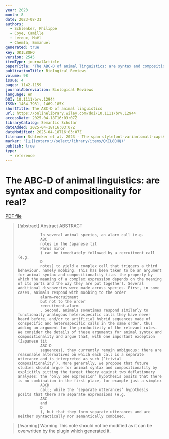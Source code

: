 ```yaml
---
year: 2023
month: 8
date: 2023-08-31
authors:
  - Schlenker, Philippe
  - Coye, Camille
  - Leroux, Maël
  - Chemla, Emmanuel
generated: true
key: QKIL8QHQ
version: 2545
itemType: journalArticle
paperTitle: "The ABC‐D of animal linguistics: are syntax and compositionality for real?"
publicationTitle: Biological Reviews
volume: 98
issue: 4
pages: 1142-1159
journalAbbreviation: Biological Reviews
language: en
DOI: 10.1111/brv.12944
ISSN: 1464-7931, 1469-185X
shortTitle: The ABC‐D of animal linguistics
url: https://onlinelibrary.wiley.com/doi/10.1111/brv.12944
accessDate: 2025-04-18T16:03:07Z
libraryCatalog: Semantic Scholar
dateAdded: 2025-04-18T16:03:07Z
dateModified: 2025-04-18T16:03:07Z
filename: Schlenker et al. 2023 - The span stylefont-variantsmall-capsABC‐Dspan of animal linguistics are syntax and compositionality for real.pdf
marker: "[🇿](zotero://select/library/items/QKIL8QHQ)"
publish: true
type:
  - reference
---
```

# The <span style="font-variant:small-caps;">ABC‐D</span> of animal linguistics: are syntax and compositionality for real?

[PDF file](/Papers/PDFs/Schlenker%20et%20al.%202023%20-%20The%20span%20stylefont-variantsmall-capsABC‐Dspan%20of%20animal%20linguistics%20are%20syntax%20and%20compositionality%20for%20real.pdf)

> [!abstract] Abstract
> ABSTRACT
>             
>               In several animal species, an alarm call (e.g.
>               ABC
>               notes in the Japanese tit
>               Parus minor
>               ) can be immediately followed by a recruitment call (e.g.
>               D
>               notes) to yield a complex call that triggers a third behaviour, namely mobbing. This has been taken to be an argument for animal syntax and compositionality (i.e. the property by which the meaning of a complex expression depends on the meaning of its parts and the way they are put together). Several additional discoveries were made across species. First, in some cases, animals respond with mobbing to the order
>               alarm–recruitment
>               but not to the order
>               recruitment–alarm
>               . Second, animals sometimes respond similarly to functionally analogous heterospecific calls they have never heard before, and/or to artificial hybrid sequences made of conspecific and heterospecific calls in the same order, thus adding an argument for the productivity of the relevant rules. We consider the details of these arguments for animal syntax and compositionality and argue that, with one important exception (Japanese tit
>               ABC‐D
>               sequences), they currently remain ambiguous: there are reasonable alternatives on which each call is a separate utterance and is interpreted as such (‘trivial compositionality’). More generally, we propose that future studies should argue for animal syntax and compositionality by explicitly pitting the target theory against two deflationary analyses: the ‘only one expression’ hypothesis posits that there is no combination in the first place, for example just a simplex
>               ABCD
>               call; while the ‘separate utterances’ hypothesis posits that there are separate expressions (e.g.
>               ABC
>               and
>               D
>               ), but that they form separate utterances and are neither syntactically nor semantically combined.

>[!warning] Warning
> This note should not be modified as it can be overwritten by the plugin which generated it.

